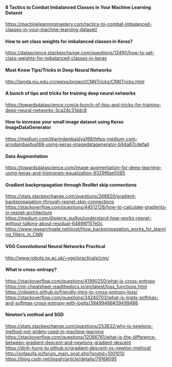 #### 8 Tactics to Combat Imbalanced Classes in Your Machine Learning Dataset
https://machinelearningmastery.com/tactics-to-combat-imbalanced-classes-in-your-machine-learning-dataset/ <br>

#### How to set class weights for imbalanced classes in Keras?
https://datascience.stackexchange.com/questions/13490/how-to-set-class-weights-for-imbalanced-classes-in-keras<br>

#### Must Know Tips/Tricks in Deep Neural Networks
http://lamda.nju.edu.cn/weixs/project/CNNTricks/CNNTricks.html <br>

#### A bunch of tips and tricks for training deep neural networks
https://towardsdatascience.com/a-bunch-of-tips-and-tricks-for-training-deep-neural-networks-3ca24c31ddc8 <br>


#### How to increase your small image dataset using Keras ImageDataGenerator
https://medium.com/@arindambaidya168/https-medium-com-arindambaidya168-using-keras-imagedatagenerator-b94a87cdefad <br>

#### Data Augmentation
https://towardsdatascience.com/image-augmentation-for-deep-learning-using-keras-and-histogram-equalization-9329f6ae5085 <br>

#### Gradient backpropagation through ResNet skip connections
https://stats.stackexchange.com/questions/268820/gradient-backpropagation-through-resnet-skip-connections <br>
https://stackoverflow.com/questions/44512126/how-to-calculate-gradients-in-resnet-architecture <br>
https://medium.com/@pierre_guillou/understand-how-works-resnet-without-talking-about-residual-64698f157e0c <br>
https://www.researchgate.net/post/How_backpropagation_works_for_learning_filters_in_CNN <br>

#### VGG Convolutional Neural Networks Practical
http://www.robots.ox.ac.uk/~vgg/practicals/cnn/ <br>

#### What is cross-entropy?
https://stackoverflow.com/questions/41990250/what-is-cross-entropy <br>
https://ml-cheatsheet.readthedocs.io/en/latest/loss_functions.html <br>
https://rdipietro.github.io/friendly-intro-to-cross-entropy-loss/ <br>
https://stackoverflow.com/questions/34240703/what-is-logits-softmax-and-softmax-cross-entropy-with-logits/39499486#39499486 <br>

#### Newton’s method and SGD
https://stats.stackexchange.com/questions/253632/why-is-newtons-method-not-widely-used-in-machine-learning <br>
https://stackoverflow.com/questions/12066761/what-is-the-difference-between-gradient-descent-and-newtons-gradient-descent <br>
https://dinh-hung-tu.github.io/gradient-descent-vs-newton-method/ <br>
http://sofasofa.io/forum_main_post.php?postid=1001010
https://blog.csdn.net/lsgqjh/article/details/79168095
